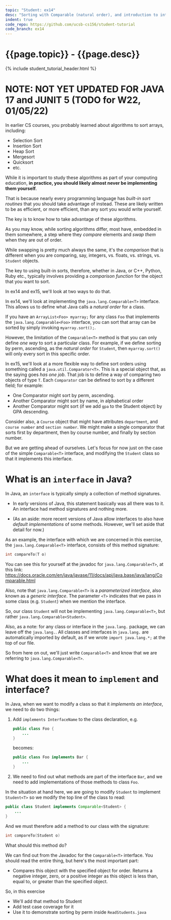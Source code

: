 ```yaml
---
topic: "Student: ex14"
desc: "Sorting with Comparable (natural order), and introduction to interfaces in java"
indent: true
code_repo: https://github.com/ucsb-cs156/student-tutorial
code_branch: ex14
---
```



# {{page.topic}} - {{page.desc}}

{% include student_tutorial_header.html %}

# NOTE: NOT YET UPDATED FOR JAVA 17 and JUNIT 5 (TODO for W22, 01/05/22)


In earlier CS courses, you probably learned about algorithms to sort arrays, including:
* Selection Sort
* Insertion Sort
* Heap Sort
* Mergesort
* Quicksort
* etc.

While it is important to study these algorithms as part of your computing education, **in practice, you should likely almost never be implementing them yourself**. 

That is because nearly every programming language has *built-in sort routines*
that you should take advantage of instead.  These are likely written to be as efficient, or more efficient, than any sort you would write yourself.

The key is to know how to take advantage of these algorithms.

As you may know, while sorting algorithms differ, most have, embedded in them somewhere, a step where they *compare* elements and *swap them* when they are out of order.

While swapping is pretty much always the same, it's the *comparison* that is different when you are comparing, say, integers, vs. floats, vs. strings, vs. `Student` objects.

The key to using built-in sorts, therefore, whether in Java, or C++, Python, Ruby etc., typically involves providing a *comparison function* for the object that you want to sort.

In ex14 and ex15, we'll look at two ways to do that.

In ex14, we'll look at implementing the `java.lang.Comparable<T>` interface.  This allows us to define what Java calls a *natural order* for a class.   

If you have an `ArrayList<Foo> myarray;` for any class `Foo` that implements the `java.lang.Comparable<Foo>` interface, you can sort that array  can be sorted by simply invoking `myarray.sort();`.    

However, the limitation of the `Comparable<T>` method is that you can only define *one way* to sort a particular class.  For example, if we define sorting by perm, ascending, as the *natural order* for `Student`, then `myarray.sort()` will only every sort in this specific order.

In ex15, we'll look at a more flexible way to define sort orders using something called a `java.util.Comparator<T>`.  This is a special object that, as the saying goes *has one job*.  That job is to define a way of comparing two objects of type `T`.    Each `Comparator` can be defined to sort by a different field; for example:

* One Comparator might sort by perm, ascending.
* Another Comparator might sort by name, in alphabetical order
* Another Comparator might sort (if we add `gpa` to the Student object) by GPA descending.

Consider also, a `Course` object that might have attributes `department`, and `course number` and `section number`.  We might make a single comparator that sorts first by department, then by course number, and finally by section number.

But we are getting ahead of ourselves. Let's focus for now just on the case of the simple `Comparable<T>` interface, and modifying the `Student` class so that it implements this interface.

# What is an `interface` in Java?

In Java, an `interface` is typically simply a collection of method signatures.

* In early versions of Java, this statement basically was all there was to it.  An interface had method signatures and nothing more.

* (As an aside: more recent versions of Java allow interfaces to also have *default implementations* of some methods.   However, we'll set aside that detail for now.)

As an example, the interface with which we are concerned in this exercise, the `java.lang.Comparable<T>` interface, consists of this method signature:

```java
int	compareTo​(T o)
```

You can see this for yourself at the javadoc for `java.lang.Comparable<T>`, at this link: <https://docs.oracle.com/en/java/javase/11/docs/api/java.base/java/lang/Comparable.html>

Also, note that `java.lang.Comparable<T>` is a *parameterized interface*, also known as a *generic interface*.  The parameter `<T>` indicates that we pass in some class (e.g. `Student`) when we mention the interface.

So, our class `Student` will not be implementing `java.lang.Comparable<T>`, but rather `java.lang.Comparable<Student>`.

Also, as a note: for any class or interface in the `java.lang.` package, we can leave off the `java.lang.`.   All classes and interfaces in `java.lang.` are automatically imported by default, as if we wrote `import java.lang.*;` at the top of our file.

So from here on out, we'll just write `Comparable<T>` and know that we are referring to `java.lang.Comparable<T>`.


# What does it mean to `implement` and interface?

In Java, when we want to modify a class so that it *implements an interface*, we need to do two things:

1. Add `implements InterfaceName` to the class declaration, e.g.
   ```java
   public class Foo {
       ...
   }
   ```
   becomes:
   ```java
   public class Foo implements Bar {
       ...
   }
   ```

2. We need to find out what methods are part of the interface `Bar`, and we need to add implementations of those methods to class `Foo`.

In the situation at hand here, we are going to modify `Student` to implement `Student<T>` so we modify the top line of the class to read:

```java
public class Student implements Comparable<Student> {
    ...
}
```

And we must therefore add a method to our class with the signature:

```java
int	compareTo​(Student o)
```

What should this method do?

We can find out from the Javadoc for the `Comparable<T>` interface.  You should read the entire thing, but here's the 
most important part:

* Compares this object with the specified object for order. Returns a negative integer, zero, or a positive integer as this object is less than, equal to, or greater than the specified object.

So, in this exercise


* We'll add that method to Student
* Add test case coverage for it
* Use it to demonstrate sorting by perm inside `ReadStudents.java`
